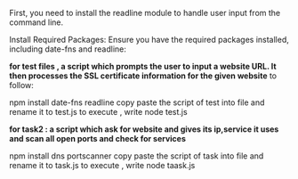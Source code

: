 First, you need to install the readline module to handle user input from the command line.

Install Required Packages:
Ensure you have the required packages installed, including date-fns and readline:

**for test files ,  a script which prompts the user to input a website URL. It then processes the SSL certificate information for the given website**
to follow: 

npm install date-fns readline
copy paste the script of test into file and rename it to test.js
to execute , write node test.js


**for task2 : a  script which ask for website and gives its ip,service it uses and scan all open ports and check for services**

npm install dns portscanner
copy paste the script of task into file and rename it to task.js
to execute , write node taask.js

